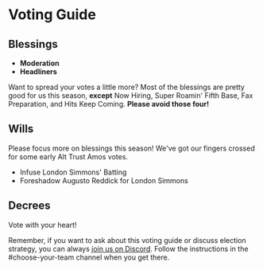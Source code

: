# Voting Guide


## Blessings

 * **Moderation**
 * **Headliners**

Want to spread your votes a little more? Most of the blessings are pretty good for us this season, **except** Now Hiring, Super Roamin' Fifth Base, Fax Preparation, and Hits Keep Coming. **Please avoid those four!**

## Wills

Please focus more on blessings this season! We've got our fingers crossed for some early Alt Trust Amos votes.

 * Infuse London Simmons' Batting
 * Foreshadow Augusto Reddick for London Simmons

## Decrees

Vote with your heart!

Remember, if you want to ask about this voting guide or discuss election strategy, you can always [join us on Discord](https://discord.gg/3uFgJhu). Follow the instructions in the #choose-your-team channel when you get there.
